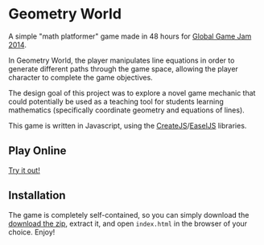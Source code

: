 # Geometry World
A simple "math platformer" game made in 48 hours for [Global Game Jam 2014](http://globalgamejam.org/2014/games/geometry-world).

In Geometry World, the player manipulates line equations in order to generate different paths through the game space, allowing the player character to complete the game objectives.

The design goal of this project was to explore a novel game mechanic that could potentially be used as a teaching tool for students learning mathematics (specifically coordinate geometry and equations of lines).

This game is written in Javascript, using the [CreateJS](http://www.createjs.com/)/[EaselJS](http://www.createjs.com/easeljs) libraries.

## Play Online

[Try it out!](http://www.brittanywelsh.com/GeometryWorld)

## Installation

The game is completely self-contained, so you can simply download the [download the zip](https://github.com/brittanywelsh/GeometryWorld/archive/master.zip), extract it, and open `index.html` in the browser of your choice. Enjoy!
